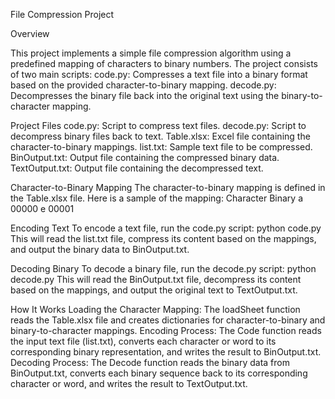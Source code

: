 File Compression Project


Overview

This project implements a simple file compression algorithm using a predefined mapping of characters to binary numbers. 
The project consists of two main scripts:
code.py: Compresses a text file into a binary format based on the provided character-to-binary mapping.
decode.py: Decompresses the binary file back into the original text using the binary-to-character mapping.

Project Files
code.py: Script to compress text files.
decode.py: Script to decompress binary files back to text.
Table.xlsx: Excel file containing the character-to-binary mappings.
list.txt: Sample text file to be compressed.
BinOutput.txt: Output file containing the compressed binary data.
TextOutput.txt: Output file containing the decompressed text.

Character-to-Binary Mapping
The character-to-binary mapping is defined in the Table.xlsx file. Here is a sample of the mapping:
Character	Binary
a	         00000
e	         00001

Encoding Text
To encode a text file, run the code.py script: python code.py
This will read the list.txt file, compress its content based on the mappings, and output the binary data to BinOutput.txt.

Decoding Binary
To decode a binary file, run the decode.py script: python decode.py
This will read the BinOutput.txt file, decompress its content based on the mappings, and output the original text to TextOutput.txt.

How It Works
Loading the Character Mapping:
The loadSheet function reads the Table.xlsx file and creates dictionaries for character-to-binary and binary-to-character mappings.
Encoding Process:
The Code function reads the input text file (list.txt), converts each character or word to its corresponding binary representation, and writes the result to BinOutput.txt.
Decoding Process:
The Decode function reads the binary data from BinOutput.txt, converts each binary sequence back to its corresponding character or word, and writes the result to TextOutput.txt.
